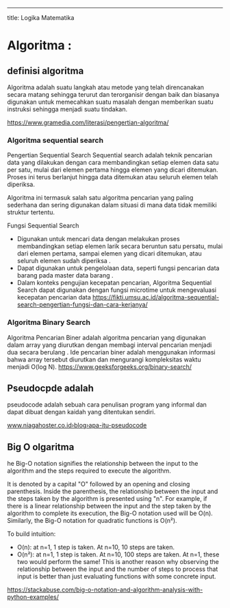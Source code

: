 ---
title: Logika Matematika
# Algoritma :
## definisi algoritma
Algoritma adalah suatu langkah atau metode yang telah direncanakan secara matang sehingga terurut dan terorganisir dengan baik dan biasanya digunakan untuk memecahkan suatu masalah dengan memberikan suatu instruksi sehingga menjadi suatu tindakan.

https://www.gramedia.com/literasi/pengertian-algoritma/
### Algoritma sequential search
Pengertian Sequential Search
Sequential search adalah teknik pencarian data yang dilakukan dengan cara membandingkan setiap elemen data satu per satu, mulai dari elemen pertama hingga elemen yang dicari ditemukan. Proses ini terus berlanjut hingga data ditemukan atau seluruh elemen telah diperiksa.

Algoritma ini termasuk salah satu algoritma pencarian yang paling sederhana dan sering digunakan dalam situasi di mana data tidak memiliki struktur tertentu.

Fungsi Sequential Search
- Digunakan untuk mencari data dengan melakukan proses membandingkan setiap elemen larik secara beruntun satu persatu, mulai dari elemen pertama, sampai elemen yang dicari ditemukan, atau seluruh elemen sudah diperiksa .
- Dapat digunakan untuk pengelolaan data, seperti fungsi pencarian data barang pada master data barang .
- Dalam konteks pengujian kecepatan pencarian, Algoritma Sequential Search dapat digunakan dengan fungsi microtime untuk mengevaluasi kecepatan pencarian data
https://fikti.umsu.ac.id/algoritma-sequential-search-pengertian-fungsi-dan-cara-kerjanya/
### Algoritma Binary Search
Algoritma Pencarian Biner adalah algoritma pencarian yang digunakan dalam array yang diurutkan dengan membagi interval pencarian menjadi dua secara berulang . Ide pencarian biner adalah menggunakan informasi bahwa array tersebut diurutkan dan mengurangi kompleksitas waktu menjadi O(log N). 
https://www.geeksforgeeks.org/binary-search/
## Pseudocpde adalah
pseudocode adalah sebuah cara penulisan program yang informal dan dapat dibuat dengan kaidah yang ditentukan sendiri.

www.niagahoster.co.id›blog›apa-itu-pseudocode

## Big O olgaritma
he Big-O notation signifies the relationship between the input to the algorithm and the steps required to execute the algorithm.

It is denoted by a capital "O" followed by an opening and closing parenthesis. Inside the parenthesis, the relationship between the input and the steps taken by the algorithm is presented using "n".
For example, if there is a linear relationship between the input and the step taken by the algorithm to complete its execution, the Big-O notation used will be O(n). Similarly, the Big-O notation for quadratic functions is O(n²).

To build intuition:

- O(n): at n=1, 1 step is taken. At n=10, 10 steps are taken.
- O(n²): at n=1, 1 step is taken. At n=10, 100 steps are taken.
At n=1, these two would perform the same! This is another reason why observing the relationship between the input and the number of steps to process that input is better than just evaluating functions with some concrete input.

https://stackabuse.com/big-o-notation-and-algorithm-analysis-with-python-examples/